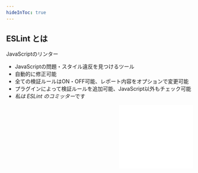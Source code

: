 ```yaml
---
hideInToc: true
---
```


## ESLint とは

JavaScriptのリンター

- JavaScriptの問題・スタイル違反を見つけるツール
- 自動的に修正可能
- 全ての検証ルールはON・OFF可能、レポート内容をオプションで変更可能
- プラグインによって検証ルールを追加可能、JavaScript以外もチェック可能
- *私は ESLint のコミッター*です

<img src="eslint-dark.svg" alt="ESLint" style="float: right; width: 200px;" >
